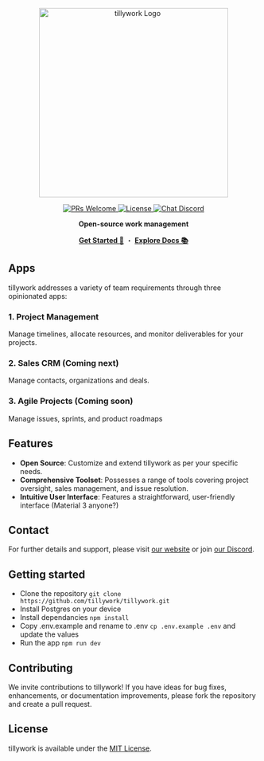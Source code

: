 <p align="center">
  <a target="_blank" href="https://tilly.work">
    <picture>
      <source media="(prefers-color-scheme: dark)" srcset="https://cdn.tilly.work/logo-white.png">
      <img alt="tillywork Logo" src="https://cdn.tilly.work/logo-black.png" width="380"/>
    </picture>
  </a>
</p>
<p align="center">
  <a href="https://makeapullrequest.com" target="_blank">
    <img src="https://img.shields.io/badge/PRs-welcome-brightgreen.svg" alt="PRs Welcome" />
  </a>
  <a href="https://github.com/tillywork/tillywork/blob/main/LICENSE" target="_blank">
    <img src="https://img.shields.io/badge/License-MIT-blue.svg" alt="License" />
  </a>
  <a href="https://discord.com/invite/cjSBxnB9z8" target="_blank">
    <img src="https://img.shields.io/discord/1241636783465168977?logo=discord&logoColor=white&label=Chat&color=7289da" alt="Chat Discord" />
  </a>
</p>
<p align="center">
  <strong>Open-source work management</strong>
</p>
<p align="center">
  <a target="_blank" href="https://docs.tilly.work/getting-started/using-tillywork"><strong>Get Started 👋</strong></a> ・ <a target="_blank" href="https://docs.configu.com"><strong>Explore Docs 📚</strong></a>
</p>

## Apps

tillywork addresses a variety of team requirements through three opinionated apps:

### 1. Project Management

Manage timelines, allocate resources, and monitor deliverables for your projects.

### 2. Sales CRM (Coming next)

Manage contacts, organizations and deals.

### 3. Agile Projects (Coming soon)

Manage issues, sprints, and product roadmaps

## Features

- **Open Source**: Customize and extend tillywork as per your specific needs.
- **Comprehensive Toolset**: Possesses a range of tools covering project oversight, sales management, and issue resolution.
- **Intuitive User Interface**: Features a straightforward, user-friendly interface (Material 3 anyone?)

## Contact

For further details and support, please visit [our website](https://tilly.work) or join [our Discord](https://discord.gg/Ttn4WeNJbb).

## Getting started

- Clone the repository `git clone https://github.com/tillywork/tillywork.git`
- Install Postgres on your device
- Install dependancies `npm install`
- Copy .env.example and rename to .env `cp .env.example .env` and update the values
- Run the app `npm run dev`

## Contributing

We invite contributions to tillywork! If you have ideas for bug fixes, enhancements, or documentation improvements, please fork the repository and create a pull request.

## License

tillywork is available under the [MIT License](LICENSE).
